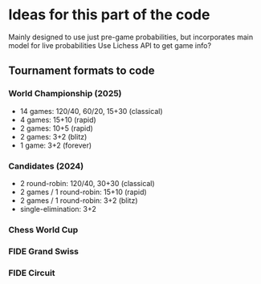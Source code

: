 # Ideas for this part of the code
Mainly designed to use just pre-game probabilities, but incorporates main model for live probabilities
Use Lichess API to get game info?

## Tournament formats to code
### World Championship (2025)
- 14 games: 120/40, 60/20, 15+30 (classical)
- 4 games: 15+10 (rapid)
- 2 games: 10+5 (rapid)
- 2 games: 3+2 (blitz)
- 1 game: 3+2 (forever)
### Candidates (2024)
- 2 round-robin: 120/40, 30+30 (classical)
- 2 games / 1 round-robin: 15+10 (rapid)
- 2 games / 1 round-robin: 3+2 (blitz)
- single-elimination: 3+2
### Chess World Cup
### FIDE Grand Swiss
### FIDE Circuit